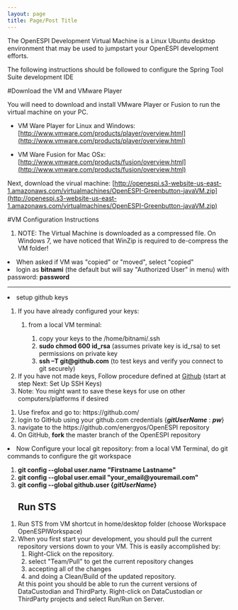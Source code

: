 ```yaml
---
layout: page
title: Page/Post Title
---
```


The OpenESPI Development Virtual Machine is a Linux Ubuntu desktop environment that may be used to jumpstart your OpenESPI development efforts. 

The following instructions should be followed to configure the Spring Tool Suite development IDE

#Download the VM and VMware Player

You will need to download and install VMware Player or Fusion to run the virtual machine on your PC.

* VM Ware Player for Linux and Windows:	[http://www.vmware.com/products/player/overview.html](http://www.vmware.com/products/player/overview.html)

* VM Ware Fusion for Mac OSx: [http://www.vmware.com/products/fusion/overview.html](http://www.vmware.com/products/fusion/overview.html)

Next, download the virual machine: [http://openespi.s3-website-us-east-1.amazonaws.com/virtualmachines/OpenESPI-Greenbutton-javaVM.zip](http://openespi.s3-website-us-east-1.amazonaws.com/virtualmachines/OpenESPI-Greenbutton-javaVM.zip)


#VM Configuration Instructions

<ol>
<li>NOTE: The Virtual Machine is downloaded as a compressed file. On Windows 7, we have noticed that WinZip is required to de-compress the VM folder!
</ol>
<li>When asked if VM was "copied" or "moved", select "copied"</li>
<li>login as <b>bitnami</b> (the default but will say "Authorized User" in menu) with password: <b>password</b>
<hr />
<li>setup github keys</li>
<ol>
<li>If you have already configured your keys:</li>
<ol>
<li>from a local VM terminal:</li>
<ol>
<li>copy your keys to the /home/bitnami/.ssh </li>
<li><b>sudo chmod 600 id_rsa</b> (assumes private key is id_rsa) to set permissions on private key</li>
<li><b>ssh –T git@github.com</b> (to test keys and verify you connect to git securely)</li>
</ol>
</ol>
<li>If you have not made keys, Follow procedure defined at <a href="http://help.github.com/linux-set-up-git/">Github</a> (start at step Next: Set Up SSH Keys)</li>
<li>Note: You might want to save these keys for use on other computers/platforms if desired</li>
</ol>
<ol>
<li>Use firefox and go to: https://github.com/</li>
<li>login to GitHub using your github.com credentials {<b><i>gitUserName</i></b> : <b><i>pw</i></b>}</li>
<li>navigate to the https://github.com/energyos/OpenESPI repository</li>
<li>On GitHub, <b>fork</b> the master branch of the OpenESPI repository</li>
</ol>
<li>Now Configure your local git repository: from a local VM Terminal, do git commands to configure the git workspace</li>
<ol>
<li><b>git config --global user.name "Firstname Lastname"</b></li>
<li><b>git config --global user.email "your_email@youremail.com"</b></li>
<li><b>git config --global github.user {<i>gitUserName</i>}</b></li>
</ol>
<ol>
<h2>Run STS</h2>
<li>Run STS from VM shortcut in home/desktop folder (choose Workspace OpenESPIWorkspace)</li>
<li>When you first start your development, you should pull the current repository versions down to your VM. This is easily accomplished by:
<ol>
<li>Right-Click on the repository.</li>
<li>select "Team/Pull" to get the current repository changes
<li>accepting all of the changes
<li>and doing a Clean/Build of the updated repository.</li>
</ol>
At this point you should be able to run the current versions of DataCustodian and ThirdParty. Right-click on DataCustodian or ThirdParty projects and select Run/Run on Server.



